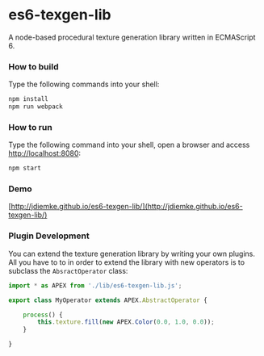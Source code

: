 # es6-texgen-lib
A node-based procedural texture generation library written in ECMAScript 6.
### How to build
Type the following commands into your shell:
```bash
npm install
npm run webpack
```
### How to run
Type the following command into your shell, open a browser and access [http://localhost:8080](http://localhost:8080):
```bash
npm start
```
### Demo
[http://jdiemke.github.io/es6-texgen-lib/](http://jdiemke.github.io/es6-texgen-lib/)
### Plugin Development
You can extend the texture generation library by writing your own plugins. All you have to to in order to extend the library with new operators is to subclass the `AbsractOperator` class:
```javascript
import * as APEX from './lib/es6-texgen-lib.js';

export class MyOperator extends APEX.AbstractOperator {

    process() {
        this.texture.fill(new APEX.Color(0.0, 1.0, 0.0));
    }

}
```
